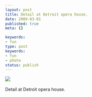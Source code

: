 ```yaml
---
layout: post
title: Detail at Detroit opera house.
date: 2009-03-01
published: true
meta: {}

keywords:
- fun
type: post
keywords:
- fun
- photo
status: publish
---
```

![](http://media.eick.us/2011/06/4Lbi8pbnEkjucwxqCjMUNOALo1_500.jpg)<br /><br />Detail at Detroit opera house.
